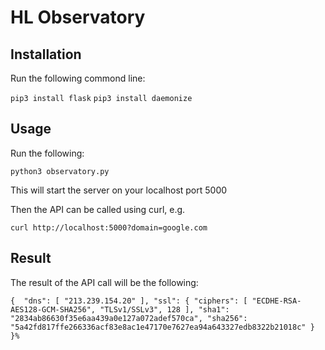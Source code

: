 # HL Observatory #

## Installation ##

Run the following commond line:

`pip3 install flask`
`pip3 install daemonize` 

## Usage ##

Run the following:

`python3 observatory.py`

This will start the server on your localhost port 5000

Then the API can be called using curl, e.g.

`curl http://localhost:5000?domain=google.com`

## Result ##

The result of the API call will be the following:

`{ 
  "dns": [
    "213.239.154.20"
  ],
  "ssl": {
    "ciphers": [
      "ECDHE-RSA-AES128-GCM-SHA256",
      "TLSv1/SSLv3",
      128
    ],
    "sha1": "2834ab86630f35e6aa439a0e127a072adef570ca",
    "sha256": "5a42fd817ffe266336acf83e8ac1e47170e7627ea94a643327edb8322b21018c"
  }
}%`

